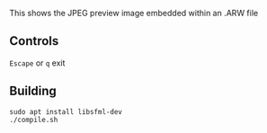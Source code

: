 This shows the JPEG preview image embedded within an .ARW file

## Controls
`Escape` or `q` exit

## Building
```console
sudo apt install libsfml-dev
./compile.sh
```
